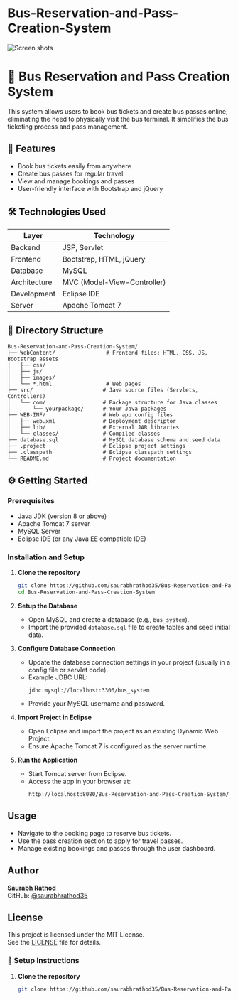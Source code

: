 #  Bus-Reservation-and-Pass-Creation-System
![Screen shots](https://cloud.githubusercontent.com/assets/22594110/24895423/2a5eaa08-1e45-11e7-8cd3-3f5d51cf54da.gif)
# 🚌 Bus Reservation and Pass Creation System

This system allows users to book bus tickets and create bus passes online, eliminating the need to physically visit the bus terminal. It simplifies the bus ticketing process and pass management.

## 📌 Features

- Book bus tickets easily from anywhere
- Create bus passes for regular travel
- View and manage bookings and passes
- User-friendly interface with Bootstrap and jQuery

## 🛠️ Technologies Used

| Layer         | Technology              |
|---------------|-------------------------|
| Backend       | JSP, Servlet            |
| Frontend      | Bootstrap, HTML, jQuery |
| Database      | MySQL                   |
| Architecture  | MVC (Model-View-Controller) |
| Development   | Eclipse IDE             |
| Server        | Apache Tomcat 7         |

## 📁 Directory Structure

```
Bus-Reservation-and-Pass-Creation-System/
├── WebContent/                # Frontend files: HTML, CSS, JS, Bootstrap assets
│   ├── css/
│   ├── js/
│   ├── images/
│   └── *.html                 # Web pages
├── src/                      # Java source files (Servlets, Controllers)
│   └── com/                  # Package structure for Java classes
│       └── yourpackage/      # Your Java packages
├── WEB-INF/                  # Web app config files
│   ├── web.xml               # Deployment descriptor
│   ├── lib/                  # External JAR libraries
│   └── classes/              # Compiled classes
├── database.sql              # MySQL database schema and seed data
├── .project                  # Eclipse project settings
├── .classpath                # Eclipse classpath settings
└── README.md                 # Project documentation
```

## ⚙️ Getting Started

### Prerequisites

- Java JDK (version 8 or above)
- Apache Tomcat 7 server
- MySQL Server
- Eclipse IDE (or any Java EE compatible IDE)

### Installation and Setup

1. **Clone the repository**

   ```bash
   git clone https://github.com/saurabhrathod35/Bus-Reservation-and-Pass-Creation-System.git
   cd Bus-Reservation-and-Pass-Creation-System
   ```

2. **Setup the Database**

   - Open MySQL and create a database (e.g., `bus_system`).
   - Import the provided `database.sql` file to create tables and seed initial data.

3. **Configure Database Connection**

   - Update the database connection settings in your project (usually in a config file or servlet code).
   - Example JDBC URL:  
     ```
     jdbc:mysql://localhost:3306/bus_system
     ```
   - Provide your MySQL username and password.

4. **Import Project in Eclipse**

   - Open Eclipse and import the project as an existing Dynamic Web Project.
   - Ensure Apache Tomcat 7 is configured as the server runtime.

5. **Run the Application**

   - Start Tomcat server from Eclipse.
   - Access the app in your browser at:  
     ```
     http://localhost:8080/Bus-Reservation-and-Pass-Creation-System/
     ```

## Usage

- Navigate to the booking page to reserve bus tickets.
- Use the pass creation section to apply for travel passes.
- Manage existing bookings and passes through the user dashboard.

## Author

**Saurabh Rathod**  
GitHub: [@saurabhrathod35](https://github.com/saurabhrathod35)

## License

This project is licensed under the MIT License.  
See the [LICENSE](LICENSE) file for details.

### 🔧 Setup Instructions

1. **Clone the repository**
   ```bash
   git clone https://github.com/saurabhrathod35/Bus-Reservation-and-Pass-Creation-System.git
